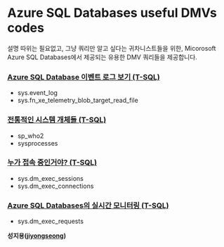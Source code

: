 # Azure SQL Databases useful DMVs codes

설명 따위는 필요없고, 그냥 쿼리만 알고 싶다는 귀차니스트들을 위한, Micorosoft Azure SQL Databases에서 제공되는 유용한 DMV 쿼리들을 제공합니다.

### [Azure SQL Database 이벤트 로그 보기 (T-SQL)](https://github.com/jiyongseong/AzurePaaSHol/tree/master/azure_sql/DMVs/sys.fn_xe_telemetry_blob_target_read_file)

  - sys.event_log 
  - sys.fn_xe_telemetry_blob_target_read_file

### [전통적인 시스템 개체들 (T-SQL)](https://github.com/jiyongseong/AzurePaaSHol/tree/master/azure_sql/DMVs/sysprocesses)

  - sp_who2 
  - sysprocesses
  
### [누가 접속 중인거야? (T-SQL)](https://github.com/jiyongseong/AzurePaaSHol/tree/master/azure_sql/DMVs/connection_summary)

  - sys.dm_exec_sessions 
  - sys.dm_exec_connections

### [Azure SQL Databases의 실시간 모니터링 (T-SQL)](https://github.com/jiyongseong/AzurePaaSHol/tree/master/azure_sql/DMVs/requests)

  - sys.dm_exec_requests

  
**성지용([jiyongseong](https://github.com/jiyongseong))**
